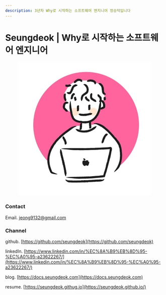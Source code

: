 ```yaml
---
description: 3년차 Why로 시작하는 소프트웨어 엔지니어 정승덕입니다
---
```


# Seungdeok | Why로 시작하는 소프트웨어 엔지니어

<figure><img src=".gitbook/assets/KakaoTalk_Photo_2022-04-15-13-48-22.jpeg" alt=""><figcaption></figcaption></figure>

### Contact

Email. jeong9132@gmail.com

### Channel

github. [https://github.com/seungdeok](https://github.com/seungdeok)

linkedIn. [https://www.linkedin.com/in/%EC%8A%B9%EB%8D%95-%EC%A0%95-a23622267/](https://www.linkedin.com/in/%EC%8A%B9%EB%8D%95-%EC%A0%95-a23622267/)

blog. [https://docs.seungdeok.com](https://docs.seungdeok.com)

resume. [https://seungdeok.githug.io](https://seungdeok.github.io/)
